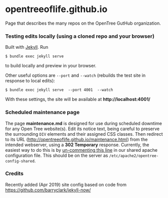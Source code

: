 opentreeoflife.github.io
========================

Page that describes the many repos on the OpenTree GutHub organization.


### Testing edits locally (using a cloned repo and your browser)

Built with [Jekyll](http://jekyllrb.com/). Run 

	$ bundle exec jekyll serve

to build locally and preview in your browser. 

Other useful options are `--port` and `--watch` (rebuilds the test site in response to local edits):

	$ bundle exec jekyll serve  --port 4001  --watch

With these settings, the site will be available at **http://localhost:4001/**


### Scheduled maintenance page

The page **maintenance.md** is designed for use during scheduled downtime for any Open Tree website(s). Edit its notice text, being careful to preserve the surrounding `DIV` elements and their assigned CSS classes. Then redirect to its URL (http://opentreeoflife.github.io/maintenance.html) from the intended webserver, using a **302 Temporary** response. Currently, the easiest way to do this is by [un-commenting this line](https://github.com/OpenTreeOfLife/opentree/blob/d35768d9a2233908a1982846870cf57326450525/deploy/setup/apache-config-shared#L15-L16) in our shared apache configuration file. This should be on the server as `/etc/apache2/opentree-config-shared`.


### Credits
Recently added (Apr 2019) site config based on code from https://github.com/barryclark/jekyll-now/